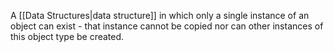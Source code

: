 A [[Data Structures|data structure]] in which only a single instance of an object can exist - that instance cannot be copied nor can other instances of this object type be created.